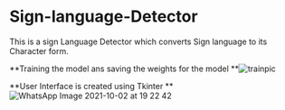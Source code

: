 # Sign-language-Detector
This is a sign Language Detector which converts Sign language to its Character form.

**Training the model ans saving the weights for the model
**![trainpic](https://user-images.githubusercontent.com/43677124/135726024-9b2ab03b-1a14-4df1-b531-a78dea424f84.PNG)


**User Interface is created using Tkinter
**![WhatsApp Image 2021-10-02 at 19 22 42](https://user-images.githubusercontent.com/43677124/135724652-52f27a0c-08b0-4a49-a654-07d9259788a3.jpeg)
